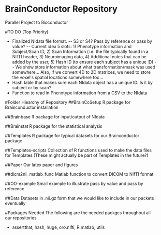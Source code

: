 BrainConductor Repository
=============================
Parallel Project to Bioconductor

#TO DO (Top Priority)
- Finalized NIdata file format. 
 -- S3 or S4? Pass by reference or pass by value?
 -- Current idea 5 slots: 1) Phenotype information and Subject/Scan ID, 2) Scan Information (i.e. the
   file typically found in a NIfTI header, 3) Neuroimaging data, 4) Additional notes that can
   be added by the user, 5) Hash ID (to ensure each subject has a unique ID)
 -- We show store information about what transformation/mask was used somewhere... Also, if 
   we convert 4D to 2D matrices, we need to store the voxel's spatial locations somewhere too...
- Hash table that makes sure each NIdata object has a unique ID. Is it by subject or by scan?
- Function to read in Phenotype information from a CSV to the NIdata

#Folder Hiearchy of Repository
##BrainCoSetup
R package for Brainconductor installation

##Brainbase
R package for input/output of NIdata

##Brainstat
R package for the statistical analysis 

##Templates
R package for typical datasets for our Brainconductor package

##Templates-scripts
Collection of R functions used to make the data files for Templates
(These might actually be part of Templates in the future?)

##Paper
Our latex paper and figures

##dicm2nii\_matlab\_func
Matlab function to convert DICOM to NIfTI format

##OO-example
Small example to illustrate pass by value and pass by reference

##Data
Datasets in .nii.gz form that we would like to include in our packets eventually

#Packages Needed
The following are the needed packges throughout all our repositories
 - assertthat, hash, huge, oro.nifti, R.matlab, utils
